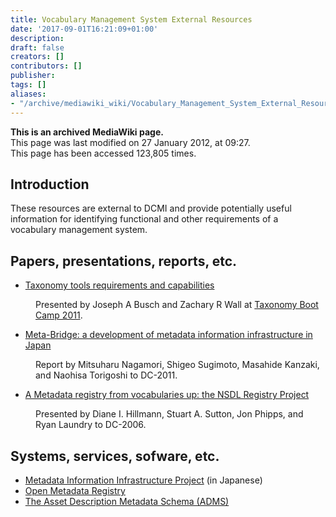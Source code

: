 ```yaml
---
title: Vocabulary Management System External Resources
date: '2017-09-01T16:21:09+01:00'
description: 
draft: false
creators: []
contributors: []
publisher: 
tags: []
aliases:
- "/archive/mediawiki_wiki/Vocabulary_Management_System_External_Resources.html"
---
```


 **This is an archived MediaWiki page.**  
This page was last modified on 27 January 2012, at 09:27.  
This page has been accessed 123,805 times.

## Introduction 

These resources are external to DCMI and provide potentially useful information for identifying functional and other requirements of a vocabulary management system.

## Papers, presentations, reports, etc. 

- [Taxonomy tools requirements and capabilities](http://conferences.infotoday.com/stats/documents/default.aspx?id=6044&lnk=http%3A%2F%2Fconferences.infotoday.com%2Fdocuments%2F141%2F1315_Busch.pptx)
<dl><dd> Presented by Joseph A Busch and Zachary R Wall at <a href="http://www.taxonomybootcamp.com/2011/presentations.aspx" class="external text" rel="nofollow">Taxonomy Boot Camp 2011</a>.
</dd></dl>

- [Meta-Bridge: a development of metadata information infrastructure in Japan](http://dcevents.dublincore.org/index.php/IntConf/dc-2011/paper/view/37/9)
<dl><dd> Report by Mitsuharu Nagamori, Shigeo Sugimoto, Masahide Kanzaki, and Naohisa Torigoshi to DC-2011.
</dd></dl>

- [A Metadata registry from vocabularies up: the NSDL Registry Project](http://dcpapers.dublincore.orgpubs/article/download/840/836)
<dl><dd> Presented by Diane I. Hillmann, Stuart A. Sutton, Jon Phipps, and Ryan Laundry to DC-2006.
</dd></dl>

## Systems, services, sofware, etc. 

- [Metadata Information Infrastructure Project](http://meta-proj.jp/) (in Japanese)
- [Open Metadata Registry](http://metadataregistry.org/)
- [The Asset Description Metadata Schema (ADMS)](http://joinup.ec.europa.eu/asset/adms/home)

